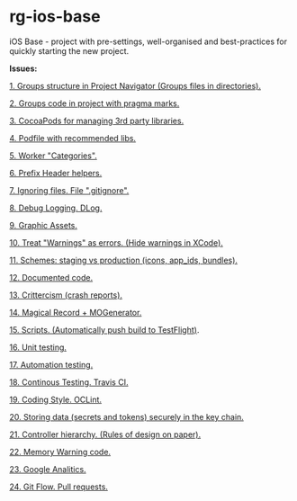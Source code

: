 # rg-ios-base
iOS Base - project with pre-settings, well-organised and best-practices for quickly starting the new project.

**Issues:**

[1. Groups structure in Project Navigator (Groups files in directories).](https://github.com/arthurigberdin/rg-ios-base/blob/links/Docs/groups_projectnavigator.md)

[2. Groups code in project with pragma marks.](https://github.com/arthurigberdin/rg-ios-base/blob/links/Docs/structure_code.md)

[3. CocoaPods for managing 3rd party libraries.](https://github.com/arthurigberdin/rg-ios-base/blob/links/Docs/podfile_libs.md)

[4. Podfile with recommended libs.](https://github.com/arthurigberdin/rg-ios-base/blob/links/Docs/podfile_libs.md)

[5. Worker "Categories".](https://github.com/arthurigberdin/rg-ios-base/blob/links/Docs/worker_categories.md)

[6. Prefix Header helpers.](https://github.com/arthurigberdin/rg-ios-base/blob/links/Docs/prefix_header_helpers.md)

[7. Ignoring files. File ".gitignore".](https://github.com/arthurigberdin/rg-ios-base/blob/links/Docs/ignoring_files.md)

[8. Debug Logging. DLog.](https://github.com/arthurigberdin/rg-ios-base/blob/links/Docs/debug_logging.md)

[9. Graphic Assets.](https://github.com/arthurigberdin/rg-ios-base/blob/links/Docs/graphic_assets.md)

[10. Treat "Warnings" as errors. (Hide warnings in XCode).](https://github.com/arthurigberdin/rg-ios-base/blob/links/Docs/treat_warnings.md)

[11. Schemes: staging vs production (icons, app_ids, bundles).](https://github.com/arthurigberdin/rg-ios-base/blob/links/Docs/schemes.md)

[12. Documented code.](https://github.com/arthurigberdin/rg-ios-base/blob/links/Docs/documented_code.md)

[13. Crittercism (crash reports).](https://github.com/arthurigberdin/rg-ios-base/blob/links/Docs/crash_report.md)

[14. Magical Record + MOGenerator.](https://github.com/arthurigberdin/rg-ios-base/blob/links/Docs/magicalrecord_mogenerator.md)

[15. Scripts. (Automatically push build to TestFlight)]().

[16. Unit testing.](https://github.com/arthurigberdin/rg-ios-base/blob/links/Docs/unit_testing.md)

[17. Automation testing.]()

[18. Continous Testing. Travis CI.]()

[19. Coding Style. OCLint.]()

[20. Storing data (secrets and tokens) securely in the key chain.]()

[21. Controller hierarchy. (Rules of design on paper).]()

[22. Memory Warning code.]()

[23. Google Analitics.]()

[24. Git Flow. Pull requests.]()
